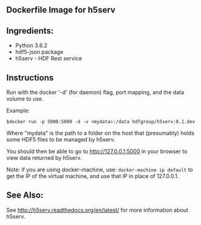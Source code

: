 ##  Dockerfile Image for h5serv

## Ingredients:
 
* Python 3.6.2
* hdf5-json package
* h5serv - HDF Rest service

## Instructions

Run with the docker '-d' (for daemon) flag, port mapping, and the data volume to use.

Example:

```$docker run -p 5000:5000 -d -v <mydata>:/data hdfgroup/h5serv:0.1.dev```

Where "mydata" is the path to a folder on the host that (presumably) holds some HDF5
files to be managed by h5serv.

You should then be able to go to http://127.0.0.1:5000 in your browser to view 
data returned by h5serv.

Note: if you are using docker-machine, use: ```docker-machine ip default``` to get the IP
of the virtual machine, and use that IP in place of 127.0.0.1.

## See Also:

See http://h5serv.readthedocs.org/en/latest/ for more information about h5serv.
